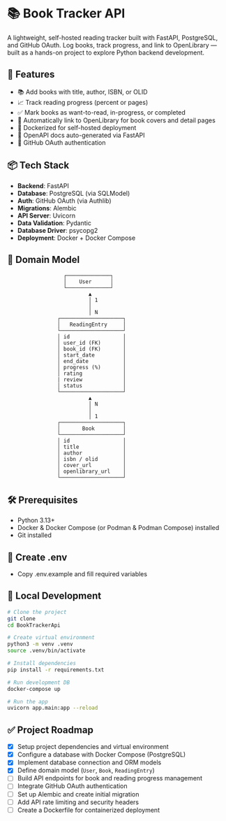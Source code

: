 # 📚 Book Tracker API

A lightweight, self-hosted reading tracker built with FastAPI, PostgreSQL, and GitHub OAuth. Log books, track progress, and link to OpenLibrary — built as a hands-on project to explore Python backend development.

## 🚀 Features

- 📚 Add books with title, author, ISBN, or OLID
- 📈 Track reading progress (percent or pages)
- ✅ Mark books as want-to-read, in-progress, or completed
- 🔗 Automatically link to OpenLibrary for book covers and detail pages
- 🐳 Dockerized for self-hosted deployment
- 📄 OpenAPI docs auto-generated via FastAPI
- 🔐 GitHub OAuth authentication

## 📦 Tech Stack

- **Backend**: FastAPI
- **Database**: PostgreSQL (via SQLModel)
- **Auth**: GitHub OAuth (via Authlib)
- **Migrations**: Alembic
- **API Server**: Uvicorn
- **Data Validation**: Pydantic
- **Database Driver**: psycopg2
- **Deployment**: Docker + Docker Compose

## 📐 Domain Model

```text
                  ┌──────────────┐
                  │    User      │
                  └──────────────┘
                          ▲
                          │ 1
                          │
                          │ N
                ┌────────────────────┐
                │   ReadingEntry     │
                └────────────────────┘
                │ id                 │
                │ user_id (FK)       │
                │ book_id (FK)       │
                │ start_date         │
                │ end_date           │
                │ progress (%)       │
                │ rating             │
                | review             │
                │ status             │
                └────────────────────┘
                          ▲
                          │ N
                          │
                          │ 1
                ┌────────────────────┐
                │       Book         │
                └────────────────────┘
                │ id                 │
                │ title              │
                │ author             │
                │ isbn / olid        │
                │ cover_url          │
                │ openlibrary_url    │
                └────────────────────┘
```

## 🛠 Prerequisites

- Python 3.13+
- Docker & Docker Compose (or Podman & Podman Compose) installed
- Git installed

## 🔑 Create .env

- Copy .env.example and fill required variables

## 🔧 Local Development

```bash
# Clone the project
git clone 
cd BookTrackerApi

# Create virtual environment
python3 -m venv .venv
source .venv/bin/activate

# Install dependencies
pip install -r requirements.txt

# Run development DB
docker-compose up

# Run the app
uvicorn app.main:app --reload
```

## ✅ Project Roadmap

- [x] Setup project dependencies and virtual environment
- [x] Configure a database with Docker Compose (PostgreSQL)
- [x] Implement database connection and ORM models
- [x] Define domain model (`User`, `Book`, `ReadingEntry`)
- [ ] Build API endpoints for book and reading progress management
- [ ] Integrate GitHub OAuth authentication
- [ ] Set up Alembic and create initial migration
- [ ] Add API rate limiting and security headers
- [ ] Create a Dockerfile for containerized deployment
